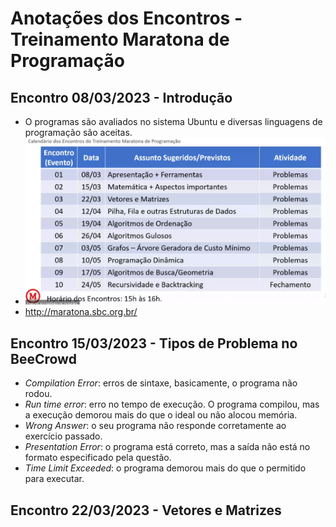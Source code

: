 # Anotações dos Encontros - Treinamento Maratona de Programação


## Encontro 08/03/2023 - Introdução

- O programas são avaliados no sistema Ubuntu e diversas linguagens de programação são aceitas.
- ![](assets/2023-03-08-15-27-17.png)
- http://maratona.sbc.org.br/

## Encontro 15/03/2023 - Tipos de Problema no BeeCrowd

- *Compilation Error*: erros de sintaxe, basicamente, o programa não rodou.
- *Run time error*: erro no tempo de execução. O programa compilou, mas a execução demorou mais do que o ideal ou não alocou memória.
- *Wrong Answer*: o seu programa não responde corretamente ao exercício passado.
- *Presentation Error*: o programa está correto, mas a saída não está no formato especificado pela questão.
- *Time Limit Exceeded*: o programa demorou mais do que o permitido para executar.

## Encontro 22/03/2023 - Vetores e Matrizes